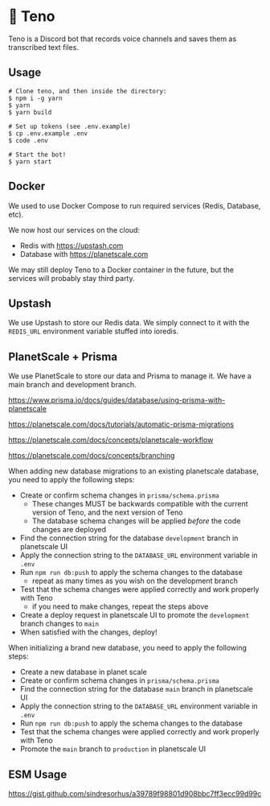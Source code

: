 # 📝 Teno

Teno is a Discord bot that records voice channels and saves them as transcribed text files.

## Usage

```sh-session
# Clone teno, and then inside the directory:
$ npm i -g yarn
$ yarn
$ yarn build

# Set up tokens (see .env.example)
$ cp .env.example .env
$ code .env

# Start the bot!
$ yarn start
```

## Docker

We used to use Docker Compose to run required services (Redis, Database, etc).

We now host our services on the cloud:

- Redis with https://upstash.com
- Database with https://planetscale.com

We may still deploy Teno to a Docker container in the future, but the services will probably
stay third party.

## Upstash

We use Upstash to store our Redis data.
We simply connect to it with the `REDIS_URL` environment variable stuffed into ioredis.

## PlanetScale + Prisma

We use PlanetScale to store our data and Prisma to manage it. We have a main branch and development branch.

https://www.prisma.io/docs/guides/database/using-prisma-with-planetscale

https://planetscale.com/docs/tutorials/automatic-prisma-migrations

https://planetscale.com/docs/concepts/planetscale-workflow

https://planetscale.com/docs/concepts/branching

When adding new database migrations to an existing planetscale database, you need to apply the following steps:

- Create or confirm schema changes in `prisma/schema.prisma`
  - These changes MUST be backwards compatible with the current version of Teno, and the next version of Teno
  - The database schema changes will be applied _before_ the code changes are deployed
- Find the connection string for the database `development` branch in planetscale UI
- Apply the connection string to the `DATABASE_URL` environment variable in `.env`
- Run `npm run db:push` to apply the schema changes to the database
  - repeat as many times as you wish on the development branch
- Test that the schema changes were applied correctly and work properly with Teno
  - if you need to make changes, repeat the steps above
- Create a deploy request in planetscale UI to promote the `development` branch changes to `main`
- When satisfied with the changes, deploy!

When initializing a brand new database, you need to apply the following steps:

- Create a new database in planet scale
- Create or confirm schema changes in `prisma/schema.prisma`
- Find the connection string for the database `main` branch in planetscale UI
- Apply the connection string to the `DATABASE_URL` environment variable in `.env`
- Run `npm run db:push` to apply the schema changes to the database
- Test that the schema changes were applied correctly and work properly with Teno
- Promote the `main` branch to `production` in planetscale UI

## ESM Usage

https://gist.github.com/sindresorhus/a39789f98801d908bbc7ff3ecc99d99c
